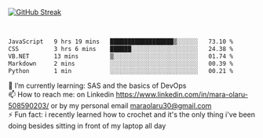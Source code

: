

[![GitHub Streak](https://streak-stats.demolab.com?user=MaraxD&theme=tokyonight)](https://git.io/streak-stats)
 
 
 <br/>

<!--START_SECTION:waka-->

```txt
JavaScript   9 hrs 19 mins   ██████████████████▒░░░░░░   73.10 %
CSS          3 hrs 6 mins    ██████░░░░░░░░░░░░░░░░░░░   24.38 %
VB.NET       13 mins         ▒░░░░░░░░░░░░░░░░░░░░░░░░   01.74 %
Markdown     2 mins          ░░░░░░░░░░░░░░░░░░░░░░░░░   00.39 %
Python       1 min           ░░░░░░░░░░░░░░░░░░░░░░░░░   00.21 %
```

<!--END_SECTION:waka-->
<!--[![willianrod's wakatime stats](https://github-readme-stats.vercel.app/api/wakatime?username=MaraxD)](https://github.com/anuraghazra/github-readme-stats)-->

🌱 I’m currently learning: SAS and the basics of DevOps<br/>
📫 How to reach me: on Linkedin https://www.linkedin.com/in/mara-olaru-508590203/ or by my personal email maraolaru30@gmail.com <br/>
⚡ Fun fact: i recently learned how to crochet and it's the only thing i've been doing besides sitting in front of my laptop all day <br/>
 
